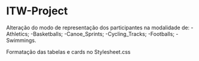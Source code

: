 # ITW-Project

Alteração do modo de representação dos participantes na modalidade de:
-Athletics;
-Basketballs;
-Canoe_Sprints;
-Cycling_Tracks;
-Footballs;
-Swimmings.

Formatação das tabelas e cards no Stylesheet.css
